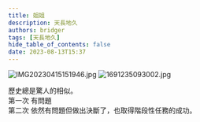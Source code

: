 ```yaml
---
title: 姐姐
description: 天長地久
authors: bridger
tags: [天長地久]
hide_table_of_contents: false
date: 2023-08-13T15:37
---
```




![IMG20230415151946.jpg](https://e.brid.cf/i/2023/08/21/rfs921.webp)
![1691235093002.jpg](https://e.brid.cf/i/2023/08/21/rffzpt.webp)

<!-- truncate -->

歷史總是驚人的相似。  
第一次 有問題   
第二次 依然有問題但做出決斷了，也取得階段性任務的成功。  